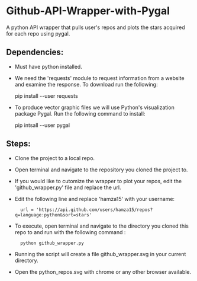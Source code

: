# Github-API-Wrapper-with-Pygal
A python API wrapper that pulls user's repos and plots the stars acquired for each repo using pygal.

## Dependencies:

- Must have python installed.
- We need the 'requests' module to request information from a website and examine the response. To download run the following:

	pip install --user requests
	
- To produce vector graphic files we will use Python's visualization package Pygal. Run the following command to install:
	
	pip intsall --user pygal
	
## Steps:

- Clone the project to a local repo.
- Open terminal and navigate to the repository you cloned the project to.
- If you would like to cutomize the wrapper to plot your repos, edit the 'github_wrapper.py' file and replace the url.
- Edit the following line and replace 'hamza15' with your username:

        url = 'https://api.github.com/users/hamza15/repos?q=language:python&sort=stars'
	
- To execute, open terminal and navigate to the directory you cloned this repo to and run with the following command :
	
        python github_wrapper.py

- Running the script will create a file github_wrapper.svg in your current directory.
- Open the python_repos.svg with chrome or any other browser available.

